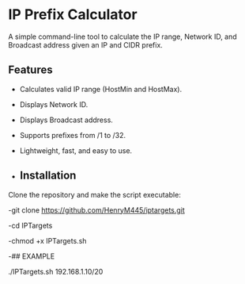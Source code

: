 # IP Prefix Calculator

A simple command-line tool to calculate the IP range, Network ID, and Broadcast address given an IP and CIDR prefix.

## Features

- Calculates valid IP range (HostMin and HostMax).
- Displays Network ID.
- Displays Broadcast address.
- Supports prefixes from /1 to /32.
- Lightweight, fast, and easy to use.

- ##  Installation

Clone the repository and make the script executable:

-git clone https://github.com/HenryM445/iptargets.git

-cd IPTargets

-chmod +x IPTargets.sh

-## EXAMPLE

./IPTargets.sh 192.168.1.10/20

